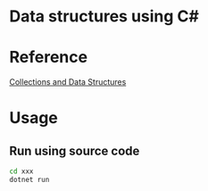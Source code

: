 # Data structures using C#


# Reference

[Collections and Data Structures](https://docs.microsoft.com/en-us/dotnet/standard/collections/)

# Usage

## Run using source code

```sh
cd xxx
dotnet run
```
